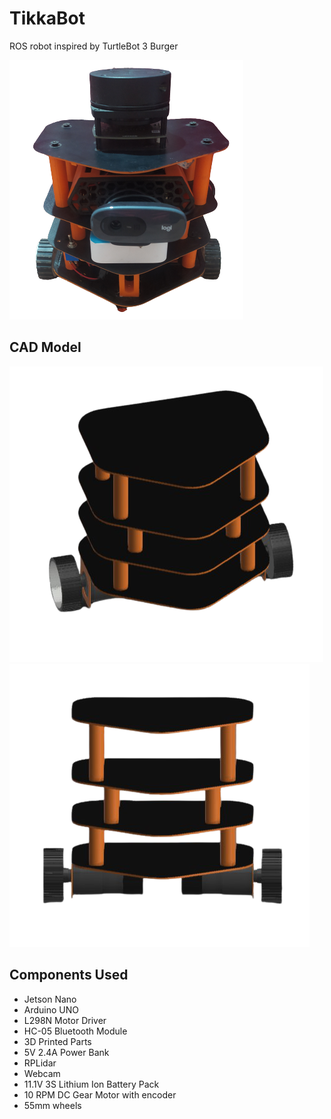 # TikkaBot
ROS robot inspired by TurtleBot 3 Burger

![](images/pic2.png)

## CAD Model

![](images/cad1.png) ![](images/cad2.png)

## Components Used

- Jetson Nano
- Arduino UNO
- L298N Motor Driver
- HC-05 Bluetooth Module
- 3D Printed Parts
- 5V 2.4A Power Bank
- RPLidar
- Webcam
- 11.1V 3S Lithium Ion Battery Pack
- 10 RPM DC Gear Motor with encoder
- 55mm wheels
